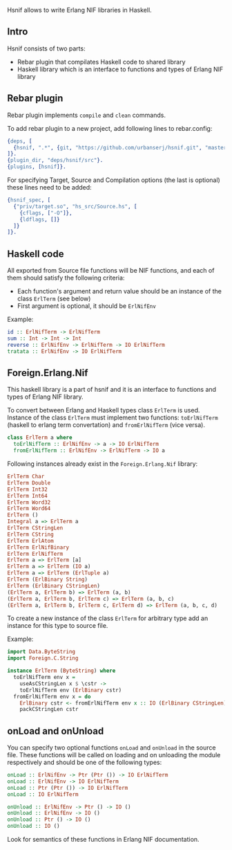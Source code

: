 Hsnif allows to write Erlang NIF libraries in Haskell.

Intro
-----

Hsnif consists of two parts:

* Rebar plugin that compilates Haskell code to shared library
* Haskell library which is an interface to functions and types of Erlang NIF library

Rebar plugin
------------

Rebar plugin implements `compile` and `clean` commands.

To add rebar plugin to a new project, add following lines to rebar.config:

```erlang
{deps, [
  {hsnif, ".*", {git, "https://github.com/urbanserj/hsnif.git", "master"}}
]}.
{plugin_dir, "deps/hsnif/src"}.
{plugins, [hsnif]}.
```


For specifying Target, Source and Compilation options (the last is optional) these lines need to be added:

```erlang
{hsnif_spec, [
  {"priv/target.so", "hs_src/Source.hs", [
    {cflags, ["-O"]},
    {ldflags, []}
  ]}
]}.
```


Haskell code
------------

All exported from Source file functions will be NIF functions, and each of them should satisfy the following criteria:

* Each function's argument and return value should be an instance of the class `ErlTerm` (see below)
* First argument is optional, it should be `ErlNifEnv`

Example:

```haskell
id :: ErlNifTerm -> ErlNifTerm
sum :: Int -> Int -> Int
reverse :: ErlNifEnv -> ErlNifTerm -> IO ErlNifTerm
tratata :: ErlNifEnv -> IO ErlNifTerm
```


Foreign.Erlang.Nif
------------------

This haskell library is a part of hsnif and it is an interface to functions and types of Erlang NIF library.

To convert between Erlang and Haskell types class `ErlTerm` is used. Instance of the class `ErlTerm` must implement two functions:
`toErlNifTerm` (haskell to erlang term convertation) and `fromErlNifTerm` (vice versa).

```haskell
class ErlTerm a where
  toErlNifTerm :: ErlNifEnv -> a -> IO ErlNifTerm
  fromErlNifTerm :: ErlNifEnv -> ErlNifTerm -> IO a
```

Following instances already exist in the `Foreign.Erlang.Nif` library:

```haskell
ErlTerm Char
ErlTerm Double
ErlTerm Int32
ErlTerm Int64
ErlTerm Word32
ErlTerm Word64
ErlTerm ()
Integral a => ErlTerm a
ErlTerm CStringLen
ErlTerm CString
ErlTerm ErlAtom
ErlTerm ErlNifBinary
ErlTerm ErlNifTerm
ErlTerm a => ErlTerm [a]
ErlTerm a => ErlTerm (IO a)
ErlTerm a => ErlTerm (ErlTuple a)
ErlTerm (ErlBinary String)
ErlTerm (ErlBinary CStringLen)
(ErlTerm a, ErlTerm b) => ErlTerm (a, b)
(ErlTerm a, ErlTerm b, ErlTerm c) => ErlTerm (a, b, c)
(ErlTerm a, ErlTerm b, ErlTerm c, ErlTerm d) => ErlTerm (a, b, c, d)
```

To create a new instance of the class `ErlTerm` for arbitrary type add an instance for this type to source file.

Example:

```haskell
import Data.ByteString
import Foreign.C.String

instance ErlTerm (ByteString) where
  toErlNifTerm env x =
    useAsCStringLen x $ \cstr ->
    toErlNifTerm env (ErlBinary cstr)
  fromErlNifTerm env x = do
    ErlBinary cstr <- fromErlNifTerm env x :: IO (ErlBinary CStringLen)
    packCStringLen cstr
```

onLoad and onUnload
-------------------

You can specify two optional functions `onLoad` and `onUnload` in the source file. These functions will be called on loading and on unloading the module respectively and should be one of the following types:

```haskell
onLoad :: ErlNifEnv -> Ptr (Ptr ()) -> IO ErlNifTerm
onLoad :: ErlNifEnv -> IO ErlNifTerm
onLoad :: Ptr (Ptr ()) -> IO ErlNifTerm
onLoad :: IO ErlNifTerm

onUnload :: ErlNifEnv -> Ptr () -> IO ()
onUnload :: ErlNifEnv -> IO ()
onUnload :: Ptr () -> IO ()
onUnload :: IO ()
```

Look for semantics of these functions in Erlang NIF documentation.
